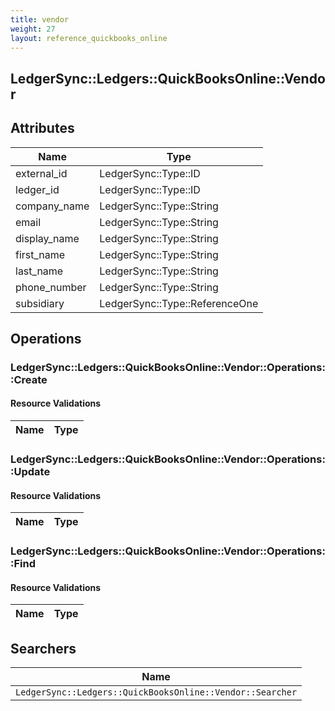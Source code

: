 ```yaml
---
title: vendor
weight: 27
layout: reference_quickbooks_online
---
```


## LedgerSync::Ledgers::QuickBooksOnline::Vendor

## Attributes

| Name | Type |
| ---- | ---- |
| external_id | LedgerSync::Type::ID |
| ledger_id | LedgerSync::Type::ID |
| company_name | LedgerSync::Type::String |
| email | LedgerSync::Type::String |
| display_name | LedgerSync::Type::String |
| first_name | LedgerSync::Type::String |
| last_name | LedgerSync::Type::String |
| phone_number | LedgerSync::Type::String |
| subsidiary | LedgerSync::Type::ReferenceOne |


## Operations

### LedgerSync::Ledgers::QuickBooksOnline::Vendor::Operations::Create

#### Resource Validations

| Name | Type |
| ---- | ---- |
### LedgerSync::Ledgers::QuickBooksOnline::Vendor::Operations::Update

#### Resource Validations

| Name | Type |
| ---- | ---- |
### LedgerSync::Ledgers::QuickBooksOnline::Vendor::Operations::Find

#### Resource Validations

| Name | Type |
| ---- | ---- |

## Searchers

| Name |
| ---- |
| `LedgerSync::Ledgers::QuickBooksOnline::Vendor::Searcher` |
